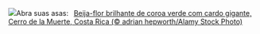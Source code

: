 ![](https://www.bing.com/th?id=OHR.HummingThistle_PT-BR2010044953_UHD.jpg&w=1000)Abra suas asas:&nbsp;&ensp;[Beija-flor brilhante de coroa verde com cardo gigante, Cerro de la Muerte, Costa Rica (© adrian hepworth/Alamy Stock Photo)](https://www.bing.com/th?id=OHR.HummingThistle_PT-BR2010044953_UHD.jpg)
<br><br/>
